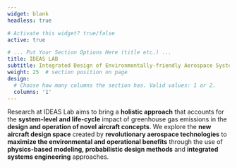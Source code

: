 ```yaml
---
widget: blank
headless: true

# Activate this widget? true/false
active: true

# ... Put Your Section Options Here (title etc.) ...
title: IDEAS LAB
subtitle: Integrated Design of Environmentally-friendly Aerospace Systems
weight: 25  # section position on page
design:
  # Choose how many columns the section has. Valid values: 1 or 2.
  columns: '1'
---
```


Research at IDEAS Lab aims to bring a **holistic approach** that accounts for the **system-level and life-cycle** impact of greenhouse gas emissions in the **design and operation of novel aircraft concepts**. We explore the **new aircraft design space** created by **revolutionary aerospace technologies** to **maximize the environmental and operational benefits** through the use of **physics-based modeling, probabilistic design methods** and **integrated systems engineering** approaches.

